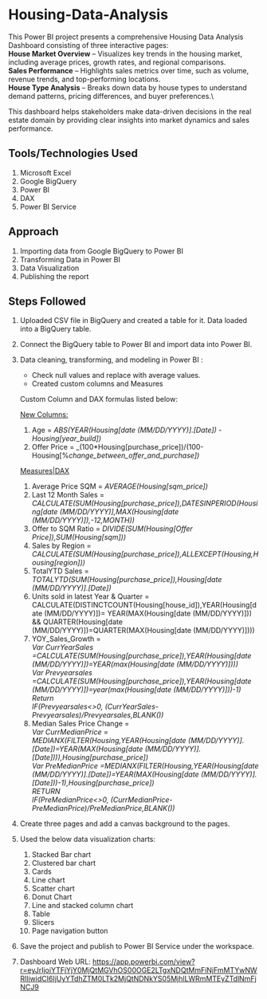 # Housing-Data-Analysis
This Power BI project presents a comprehensive Housing Data Analysis Dashboard consisting of three interactive pages:\
**House Market Overview** – Visualizes key trends in the housing market, including average prices, growth rates, and regional comparisons.\
**Sales Performance** – Highlights sales metrics over time, such as volume, revenue trends, and top-performing locations.\
**House Type Analysis** – Breaks down data by house types to understand demand patterns, pricing differences, and buyer preferences.\

This dashboard helps stakeholders make data-driven decisions in the real estate domain by providing clear insights into market dynamics and sales performance.

## Tools/Technologies Used
1. Microsoft Excel
2. Google BigQuery
3. Power BI
4. DAX
5. Power BI Service

## Approach
1. Importing data from Google BigQuery to Power BI
2. Transforming Data in Power BI
3. Data Visualization
4. Publishing the report

## Steps Followed
1. Uploaded CSV file in BigQuery and created a table for it. Data loaded into a BigQuery table.
2. Connect the BigQuery table to Power BI and import data into Power BI.
3. Data cleaning, transforming, and modeling in Power BI :
   - Check null values and replace with average values.
   - Created custom columns and Measures
     
   Custom Column and DAX formulas listed below: <br>

   <ins>New Columns:</ins>
   1. Age = _ABS(YEAR(Housing[date (MM/DD/YYYY)].[Date]) - Housing[year_build])_
   2. Offer Price = _(100*Housing[purchase_price])/(100-Housing[%_change_between_offer_and_purchase])_
      
   <ins>Measures|DAX</ins>
   1. Average Price SQM = _AVERAGE(Housing[sqm_price])_
   2. Last 12 Month Sales = _CALCULATE(SUM(Housing[purchase_price]),DATESINPERIOD(Housing[date (MM/DD/YYYY)],MAX(Housing[date (MM/DD/YYYY)]),-12,MONTH))_
   3. Offer to SQM Ratio = _DIVIDE(SUM(Housing[Offer Price]),SUM(Housing[sqm]))_ 
   4. Sales by Region = _CALCULATE(SUM(Housing[purchase_price]),ALLEXCEPT(Housing,Housing[region]))_
   5. TotalYTD Sales = _TOTALYTD(SUM(Housing[purchase_price]),Housing[date (MM/DD/YYYY)].[Date])_
   6. Units sold in latest Year & Quarter = <br>
        CALCULATE(DISTINCTCOUNT(Housing[house_id]),YEAR(Housing[date (MM/DD/YYYY)])= YEAR(MAX(Housing[date (MM/DD/YYYY)])) && QUARTER(Housing[date (MM/DD/YYYY)])=QUARTER(MAX(Housing[date (MM/DD/YYYY)])))
   7. YOY_Sales_Growth = <br>
          _Var CurrYearSales =CALCULATE(SUM(Housing[purchase_price]),YEAR(Housing[date (MM/DD/YYYY)])=YEAR(max(Housing[date (MM/DD/YYYY)]))) <br>
          Var Prevyearsales =CALCULATE(SUM(Housing[purchase_price]),YEAR(Housing[date (MM/DD/YYYY)])=year(max(Housing[date (MM/DD/YYYY)]))-1) <br>
          Return <br>
              IF(Prevyearsales<>0, (CurrYearSales-Prevyearsales)/Prevyearsales,BLANK())_
   8. Median Sales Price Change = <br>
     _Var CurrMedianPrice = MEDIANX(FILTER(Housing,YEAR(Housing[date (MM/DD/YYYY)].[Date])=YEAR(MAX(Housing[date (MM/DD/YYYY)].[Date]))),Housing[purchase_price]) <br>
      Var PreMedianPrice =MEDIANX(FILTER(Housing,YEAR(Housing[date (MM/DD/YYYY)].[Date])=YEAR(MAX(Housing[date (MM/DD/YYYY)].[Date]))-1),Housing[purchase_price]) <br>
      RETURN  <br>
          IF(PreMedianPrice<>0, (CurrMedianPrice-PreMedianPrice)/PreMedianPrice,BLANK())_
4. Create three pages and add a canvas background to the pages.
5. Used the below data visualization charts: <br>
   1. Stacked Bar chart
   2. Clustered bar chart
   3. Cards
   4. Line chart
   5. Scatter chart
   6. Donut Chart
   7. Line and stacked column chart
   8. Table
   9. Slicers
   10. Page navigation button
6. Save the project and publish to Power BI Service under the workspace.
7. Dashboard Web URL: https://app.powerbi.com/view?r=eyJrIjoiYTFjYjY0MjQtMGVhOS00OGE2LTgxNDQtMmFiNjFmMTYwNWRlIiwidCI6IjUyYTdhZTM0LTk2MjQtNDNkYS05MjhlLWRmMTEyZTdlNmFjNCJ9

  




     
     
